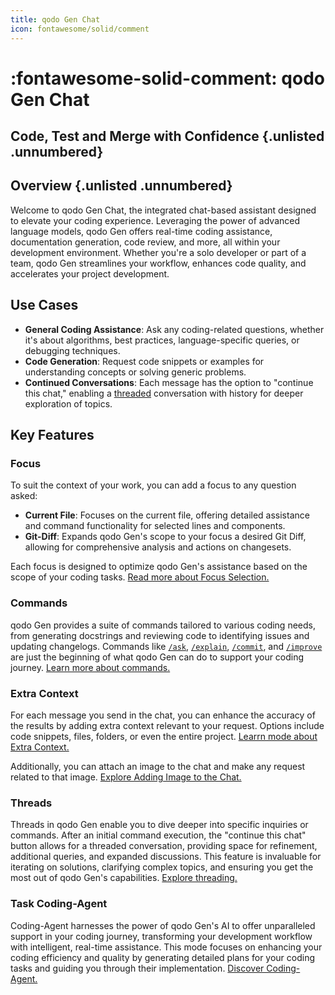 ```yaml
---
title: qodo Gen Chat
icon: fontawesome/solid/comment
---
```



# :fontawesome-solid-comment: qodo Gen Chat 

## Code, Test and Merge with Confidence {.unlisted .unnumbered}

## Overview {.unlisted .unnumbered}

Welcome to qodo Gen Chat, the integrated chat-based assistant designed to elevate your coding experience. Leveraging the power of advanced language models, qodo Gen offers real-time coding assistance, documentation generation, code review, and more, all within your development environment. Whether you're a solo developer or part of a team, qodo Gen streamlines your workflow, enhances code quality, and accelerates your project development.

## Use Cases
- **General Coding Assistance**: Ask any coding-related questions, whether it's about algorithms, best practices, language-specific queries, or debugging techniques.
- **Code Generation**: Request code snippets or examples for understanding concepts or solving generic problems.
- **Continued Conversations**: Each message has the option to "continue this chat," enabling a [threaded](./threads.md) conversation with history for deeper exploration of topics.

## Key Features

### Focus
To suit the context of your work, you can add a focus to any question asked:

- **Current File**: Focuses on the current file, offering detailed assistance and command functionality for selected lines and components.
- **Git-Diff**: Expands qodo Gen's scope to your focus a desired Git Diff, allowing for comprehensive analysis and actions on changesets. 

Each focus is designed to optimize qodo Gen's assistance based on the scope of your coding tasks. [Read more about Focus Selection.](./focus/index.md)

### Commands
qodo Gen provides a suite of commands tailored to various coding needs, from generating docstrings and reviewing code to identifying issues and updating changelogs. Commands like [`/ask`](./commands/ask.md), [`/explain`](./commands/explain.md), [`/commit`](./commands/commit.md), and [`/improve`](./commands/improve.md) are just the beginning of what qodo Gen can do to support your coding journey. [Learn more about commands.](./commands/index.md)

### Extra Context
For each message you send in the chat, you can enhance the accuracy of the results by adding extra context relevant to your request. Options include code snippets, files, folders, or even the entire project. [Learrn mode about Extra Context.](./add-context.md)

Additionally, you can attach an image to the chat and make any request related to that image. [Explore Adding Image to the Chat.](./images.md)

### Threads
Threads in qodo Gen enable you to dive deeper into specific inquiries or commands. After an initial command execution, the "continue this chat" button allows for a threaded conversation, providing space for refinement, additional queries, and expanded discussions. This feature is invaluable for iterating on solutions, clarifying complex topics, and ensuring you get the most out of qodo Gen's capabilities. [Explore threading.](./threads.md)

### Task Coding-Agent
Coding-Agent harnesses the power of qodo Gen's AI to offer unparalleled support in your coding journey, transforming your development workflow with intelligent, real-time assistance. This mode focuses on enhancing your coding efficiency and quality by generating detailed plans for your coding tasks and guiding you through their implementation. [Discover Coding-Agent.](./coding-agent.md)

